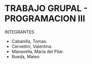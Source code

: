 # TRABAJO GRUPAL - PROGRAMACION III

INTEGRANTES
- Cabanilla, Tomas.
- Cervellini, Valentina.
- Manavella, María del Pilar.
- Rueda, Mateo
